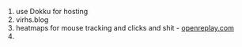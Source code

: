 1. use Dokku for hosting
2. virhs.blog
3. heatmaps for mouse tracking and clicks and shit - [openreplay.com](https://openreplay.com/)
4. 